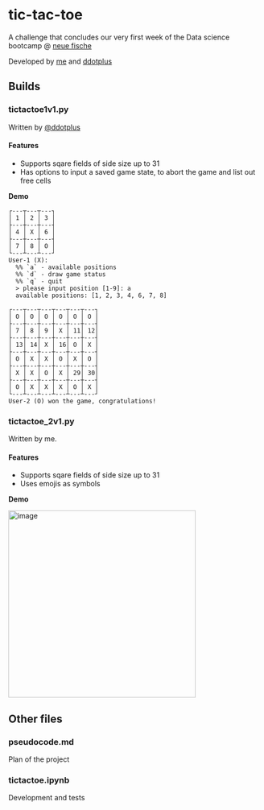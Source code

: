 # tic-tac-toe
A challenge that concludes our very first week of the Data science bootcamp @ [neue fische](https://github.com/neuefische)

Developed by [me](https://github.com/eburakova) and [ddotplus](https://github.com/ddotplus)

## Builds
### tictactoe1v1.py 
Written by [@ddotplus](https://github.com/ddotplus)
#### Features
* Supports sqare fields of side size up to 31
* Has options to input a saved game state, to abort the game and list out free cells

**Demo**
``` 
┌---┬---┬---┐
│ 1 │ 2 │ 3 │
├---┼---┼---┤
│ 4 │ X │ 6 │
├---┼---┼---┤
│ 7 │ 8 │ O │
└---┴---┴---┘
User-1 (X):
  %% `a` - available positions
  %% `d` - draw game status
  %% `q` - quit
  > please input position [1-9]: a
  available positions: [1, 2, 3, 4, 6, 7, 8]
```



```
┌---┬---┬---┬---┬---┬---┐
│ O │ O │ O │ O │ O │ O │
├---┼---┼---┼---┼---┼---┤
│ 7 │ 8 │ 9 │ X │ 11│ 12│
├---┼---┼---┼---┼---┼---┤
│ 13│ 14│ X │ 16│ O │ X │
├---┼---┼---┼---┼---┼---┤
│ O │ X │ X │ O │ X │ O │
├---┼---┼---┼---┼---┼---┤
│ X │ X │ O │ X │ 29│ 30│
├---┼---┼---┼---┼---┼---┤
│ O │ X │ X │ X │ O │ X │
└---┴---┴---┴---┴---┴---┘
User-2 (O) won the game, congratulations!
```

### tictactoe_2v1.py
Written by me.
#### Features
* Supports sqare fields of side size up to 31
* Uses emojis as symbols

**Demo**

<img width="372" alt="image" src="https://github.com/eburakova/tic-tac-toe/assets/132762399/27064d8a-cd84-48fa-a3b1-d4c6e0051580">

## Other files 
### pseudocode.md
Plan of the project

### tictactoe.ipynb
Development and tests
